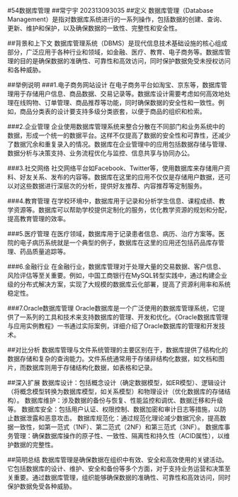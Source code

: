 #54数据库管理
##常宁宇 202313093035
##定义
数据库管理（Database Management）是指对数据库系统进行的一系列操作，包括数据的创建、查询、更新、维护和保护，以及确保数据的一致性、完整性和安全性。

##背景和上下文
数据库管理系统（DBMS）是现代信息技术基础设施的核心组成部分，广泛应用于各种行业和领域，如金融、医疗、教育、电子商务等。数据库管理的目的是确保数据的准确性、可靠性和高效访问，同时保护数据免受未授权访问和各种威胁。

##举例说明
###1.电子商务网站设计
在电子商务平台如淘宝、京东等，数据库管理用于存储用户信息、商品数据、交易记录等。数据库设计需要考虑如何高效地处理在线购物、订单管理、商品推荐等功能，同时确保数据的安全性和一致性。例如，商品分类表的设计要支持多级分类嵌套，以便于商品的组织和检索。

###2.企业管理
企业使用数据库管理系统来整合分散在不同部门和业务系统中的数据，形成一个统一的数据平台。这样不仅提高了数据的安全性和可靠性，还减少了数据冗余和重复录入的情况。数据库在企业管理中的应用包括数据存储与管理、数据分析与决策支持、业务流程优化与监控、信息共享与协同办公。

###3.社交网络
社交网络平台如Facebook、Twitter等，使用数据库来存储用户资料、好友关系、发布的内容等。数据库在这里的应用不仅仅是存储用户数据，还可以对这些数据进行深层次的分析，提供好友推荐、内容推荐等定制服务。

###4.教育管理
在学校环境中，数据库用于记录和分析学生信息、课程成绩、教学资源等。数据库可以帮助学校提供定制化的服务，优化教学资源的规划和分配，提高教育管理的效率。

###5.医疗管理
在医疗领域，数据库用于记录患者信息、病历、治疗方案等。医院的电子病历系统就是一个典型的例子，数据库在这里的应用还包括药品库存管理、药品质量追踪等。

###6.金融行业
在金融行业，数据库管理对于处理大量的交易数据、客户信息、风险评估等至关重要。例如，中国工商银行在MySQL转型实践中，通过构建企业级的分布式解决方案，实现了大规模的数据库云化部署，提高了资源利用率和系统稳定性。

###7.Oracle数据库管理
Oracle数据库是一个广泛使用的数据库管理系统，它提供了一系列的工具和技术来支持数据库的管理、开发和优化。《Oracle数据库管理与应用实例教程》一书通过实际案例，详细介绍了Oracle数据库的管理和开发技术。

##对比分析
数据库管理与文件系统管理的主要区别在于，数据库提供了结构化的数据存储和复杂的查询能力。文件系统通常用于存储非结构化数据，如文档和图片，而数据库则用于存储结构化数据，如表格和记录。

##深入扩展
数据库设计：包括概念设计（确定数据模型，如ER模型）、逻辑设计（将概念模型转换为数据库模型，如关系模型）和物理设计（优化数据库的存储结构）。
数据库维护：涉及数据的备份与恢复、性能监控和调优、数据迁移和升级等。
数据库安全：包括用户认证、权限控制、数据加密和审计日志等措施，以防止数据泄露和恶意攻击。
数据库规范化：通过规范化理论减少数据冗余，提高数据一致性，如第一范式（1NF）、第二范式（2NF）和第三范式（3NF）。
数据库事务管理：确保数据库操作的原子性、一致性、隔离性和持久性（ACID属性），以维护数据的完整性。

##简明总结
数据库管理是确保数据在组织中有效、安全和高效使用的关键活动。它包括数据库的设计、维护、安全和备份等多个方面，对于支持业务运营和决策至关重要。通过数据库管理，组织能够确保数据的准确性、可靠性和高效访问，同时保护数据免受各种威胁。
